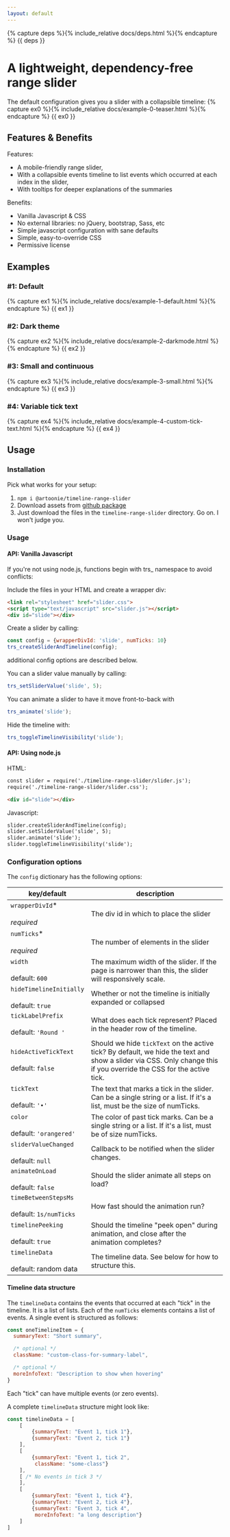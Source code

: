 ```yaml
---
layout: default
---
```

{% capture deps %}{% include_relative docs/deps.html %}{% endcapture %}
{{ deps }}

# A lightweight, dependency-free range slider

The default configuration gives you a slider with a collapsible timeline:
{% capture ex0 %}{% include_relative docs/example-0-teaser.html %}{% endcapture %}
{{ ex0 }}

## Features & Benefits
Features:
* A mobile-friendly range slider,
* With a collapsible events timeline to list events which occurred at each index in the slider,
* With tooltips for deeper explanations of the summaries

Benefits:
* Vanilla Javascript & CSS
* No external libraries: no jQuery, bootstrap, Sass, etc
* Simple javascript configuration with sane defaults
* Simple, easy-to-override CSS
* Permissive license

## Examples
### #1: Default
{% capture ex1 %}{% include_relative docs/example-1-default.html %}{% endcapture %}
{{ ex1 }}

### #2: Dark theme
{% capture ex2 %}{% include_relative docs/example-2-darkmode.html %}{% endcapture %}
{{ ex2 }}

### #3: Small and continuous
{% capture ex3 %}{% include_relative docs/example-3-small.html %}{% endcapture %}
{{ ex3 }}

### #4: Variable tick text
{% capture ex4 %}{% include_relative docs/example-4-custom-tick-text.html %}{% endcapture %}
{{ ex4 }}

## Usage

### Installation
Pick what works for your setup:
1. `npm i @artoonie/timeline-range-slider`
2. Download assets from [github package](https://github.com/artoonie/timeline-range-slider/packages/592040)
3. Just download the files in the `timeline-range-slider` directory. Go on. I won't judge you.

### Usage
#### API: Vanilla Javascript
If you're not using node.js, functions begin with trs\_ namespace to avoid conflicts:

Include the files in your HTML and create a wrapper div:
```html
<link rel="stylesheet" href="slider.css">
<script type="text/javascript" src="slider.js"></script>
<div id="slide"></div>
```

Create a slider by calling:
```javascript
const config = {wrapperDivId: 'slide', numTicks: 10}
trs_createSliderAndTimeline(config);
```
additional config options are described below.

You can a slider value manually by calling:
```javascript
trs_setSliderValue('slide', 5);
```

You can animate a slider to have it move front-to-back with
```javascript
trs_animate('slide');
```

Hide the timeline with:
```javascript
trs_toggleTimelineVisibility('slide');
```

#### API: Using node.js
HTML:
```html
const slider = require('./timeline-range-slider/slider.js');
require('./timeline-range-slider/slider.css');

<div id="slide"></div>
```

Javascript:
```html
slider.createSliderAndTimeline(config);
slider.setSliderValue('slide', 5);
slider.animate('slide');
slider.toggleTimelineVisibility('slide');
```

### Configuration options
The `config` dictionary has the following options:

| key/default | description |
| --- | --- |
| `wrapperDivId`\* <br/><br/> _required_ | The div id in which to place the slider |
| `numTicks`\* <br/><br/> _required_ | The number of elements in the slider |
| `width` <br/><br/> default: `600` | The maximum width of the slider. If the page is narrower than this, the slider will responsively scale. |
| `hideTimelineInitially` <br/><br/> default: `true` | Whether or not the timeline is initially expanded or collapsed |
| `tickLabelPrefix` <br/><br/> default: `'Round '` | What does each tick represent? Placed in the header row of the timeline. |
| `hideActiveTickText` <br/><br/> default: `false` | Should we hide `tickText` on the active tick? By default, we hide the text and show a slider via CSS. Only change this if you override the CSS for the active tick. |
| `tickText` <br/><br/> default: `'•'` | The text that marks a tick in the slider. Can be a single string or a list. If it's a list, must be the size of numTicks. |
| `color` <br/><br/> default: `'orangered'` | The color of past tick marks. Can be a single string or a list. If it's a list, must be of size numTicks. |
| `sliderValueChanged` <br/><br/> default: `null` | Callback to be notified when the slider changes. |
| `animateOnLoad` <br/><br/> default: `false` | Should the slider animate all steps on load? |
| `timeBetweenStepsMs` <br/><br/> default: `1s/numTicks` | How fast should the animation run? |
| `timelinePeeking` <br/><br/> default: `true` | Should the timeline "peek open" during animation, and close after the animation completes? |
| `timelineData` <br/><br/> default: random data | The timeline data. See below for how to structure this. |

#### Timeline data structure
The `timelineData` contains the events that occurred at each "tick" in the timeline.
It is a list of lists. Each of the `numTicks` elements contains a list of events.
A single event is structured as follows:
```javascript
const oneTimelineItem = {
  summaryText: "Short summary",

  /* optional */
  className: "custom-class-for-summary-label",

  /* optional */
  moreInfoText: "Description to show when hovering" 
}
```

Each "tick" can have multiple events (or zero events).

A complete `timelineData` structure might look like:
```javascript
const timelineData = [
    [
        {summaryText: "Event 1, tick 1"},
        {summaryText: "Event 2, tick 1"}
    ],
    [
        {summaryText: "Event 1, tick 2",
         className: "some-class"}
    ],
    [ /* No events in tick 3 */
    ],
    [
        {summaryText: "Event 1, tick 4"},
        {summaryText: "Event 2, tick 4"},
        {summaryText: "Event 3, tick 4",
         moreInfoText: "a long description"}
    ]
]

```
